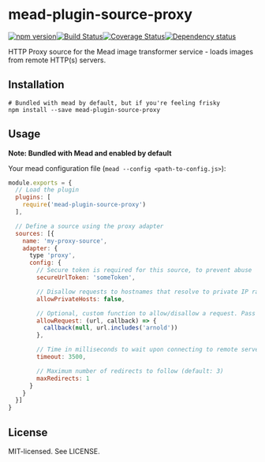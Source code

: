 # mead-plugin-source-proxy

[![npm version](http://img.shields.io/npm/v/mead-plugin-source-proxy.svg?style=flat-square)](http://browsenpm.org/package/mead-plugin-source-proxy)[![Build Status](http://img.shields.io/travis/rexxars/mead-plugin-source-proxy/master.svg?style=flat-square)](https://travis-ci.org/rexxars/mead-plugin-source-proxy)[![Coverage Status](https://img.shields.io/coveralls/rexxars/mead-plugin-source-proxy/master.svg?style=flat-square)](https://coveralls.io/github/rexxars/mead-plugin-source-proxy)[![Dependency status](https://img.shields.io/david/rexxars/mead-plugin-source-proxy.svg?style=flat-square)](https://david-dm.org/rexxars/mead-plugin-source-proxy)

HTTP Proxy source for the Mead image transformer service - loads images from remote HTTP(s) servers.

## Installation

```shell
# Bundled with mead by default, but if you're feeling frisky
npm install --save mead-plugin-source-proxy
```

## Usage

**Note: Bundled with Mead and enabled by default**

Your mead configuration file (`mead --config <path-to-config.js>`):

```js
module.exports = {
  // Load the plugin
  plugins: [
    require('mead-plugin-source-proxy')
  ],

  // Define a source using the proxy adapter
  sources: [{
    name: 'my-proxy-source',
    adapter: {
      type 'proxy',
      config: {
        // Secure token is required for this source, to prevent abuse
        secureUrlToken: 'someToken',

        // Disallow requests to hostnames that resolve to private IP ranges (disallowed by default)
        allowPrivateHosts: false,

        // Optional, custom function to allow/disallow a request. Pass bool as second argument to the callback
        allowRequest: (url, callback) => {
          callback(null, url.includes('arnold'))
        },

        // Time in milliseconds to wait upon connecting to remote server before giving up request (default: 7500)
        timeout: 3500,

        // Maximum number of redirects to follow (default: 3)
        maxRedirects: 1
      }
    }
  }]
}
```

## License

MIT-licensed. See LICENSE.
